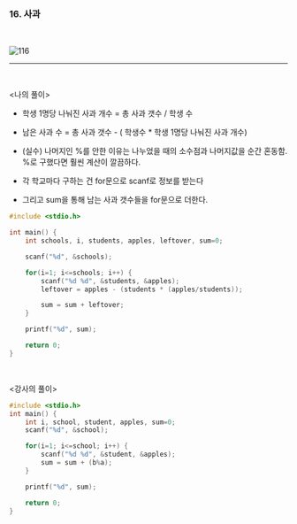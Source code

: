 ### 16. 사과

<br>

![116](https://user-images.githubusercontent.com/75867748/105246853-2bfbd800-5bb7-11eb-9313-53cae6e8d034.png)

---

<br>

<나의 풀이>

- 학생 1명당 나눠진 사과 개수 = 총 사과 갯수 / 학생 수
- 남은 사과 수 = 총 사과 갯수 - ( 학생수 \* 학생 1명당 나눠진 사과 개수)
- (실수) 나머지인 %를 안한 이유는 나누었을 때의 소수점과 나머지값을 순간 혼동함. %로 구했다면 훨씬 계산이 깔끔하다.

- 각 학교마다 구하는 건 for문으로 scanf로 정보를 받는다
- 그리고 sum을 통해 남는 사과 갯수들을 for문으로 더한다.

```c
#include <stdio.h>

int main() {
	int schools, i, students, apples, leftover, sum=0;

	scanf("%d", &schools);

	for(i=1; i<=schools; i++) {
		scanf("%d %d", &students, &apples);
		leftover = apples - (students * (apples/students));

		sum = sum + leftover;
	}

	printf("%d", sum);

	return 0;
}
```

<br>

<강사의 풀이>

```c
#include <stdio.h>
int main() {
    int i, school, student, apples, sum=0;
    scanf("%d", &school);

    for(i=1; i<=school; i++) {
        scanf("%d %d", &student, &apples);
        sum = sum + (b%a);
    }

    printf("%d", sum);

    return 0;
}
```
